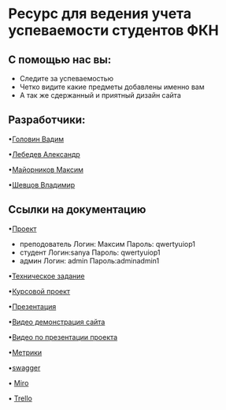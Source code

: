 
# Ресурс для ведения учета успеваемости студентов ФКН

## С помощью нас вы:
* Следите за успеваемостью
* Четко видите какие предметы добавлены именно вам
* А так же сдержанный и приятный дизайн сайта
 ## Разработчики:

•<a href="https://github.com/Exeleone">Головин Вадим <a/>
 
•<a href="https://github.com/MrokosPL">Лебедев Александр<a/> 
 
•<a href="https://github.com/maks0nn">Майорников Максим<a/>

•<a href="https://github.com/Parovozikkk">Шевцов Владимир<a/>


## Ссылки на документацию
 
•<a href="http://a0740114.xsph.ru">Проект<a/>
* преподователь Логин: Максим Пароль: qwertyuiop1
* студент Логин:sanya Пароль: qwertyuiop1
* админ Логин: admin Пароль:adminadmin1



•<a href="https://github.com/Exeleone/4.2.4-task-7/blob/main/Техническое%20задание.docx">Техническое задание<a/>

•<a href="https://github.com/Exeleone/4.2.4-task-7/blob/main/Kursovoy_proekt.docx">Курсовой проект<a/>

•<a href="https://github.com/Exeleone/4.2.4-task-7/blob/main/Техническое%20задание.docx">Презентация<a/>

•<a href="https://github.com/Exeleone/4.2.4-task-7/blob/main/Техническое%20задание.docx">Видео демонстрация сайта<a/>
 
•<a href="https://github.com/Exeleone/4.2.4-task-7/blob/main/Техническое%20задание.docx">Видео по презентации проекта<a/>

•<a href="https://metrika.yandex.ru/list?">Метрики<a/>

•<a href="https://app.swaggerhub.com/apis/MAKC20161/reg/1.0.0#/auth/register">swagger<a/>

• <a href="https://miro.com/app/board/uXjVOEsnY5w=/?invite_link_id=5180773933">Miro<a/>
 
• <a href="https://trello.com/b/vL3YQ8SZ/rating">Trello<a/>
